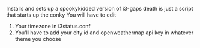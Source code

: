Installs and sets up a spookykidded version of i3-gaps
death is just a script that starts up the conky
You will have to edit
1. Your timezone in i3status.conf
2. You'll have to add your city id and openweathermap api key in whatever theme you choose

